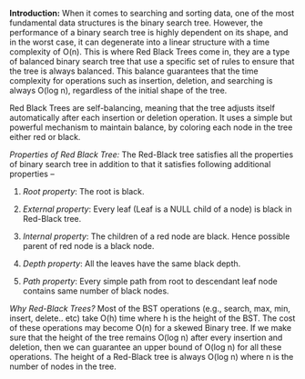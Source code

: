 **Introduction:**
When it comes to searching and sorting data, one of the most fundamental data structures is the binary search tree. However, the performance of a binary search tree is highly dependent on its shape, and in the worst case, it can degenerate into a linear structure with a time complexity of O(n). This is where Red Black Trees come in, they are a type of balanced binary search tree that use a specific set of rules to ensure that the tree is always balanced. This balance guarantees that the time complexity for operations such as insertion, deletion, and searching is always O(log n), regardless of the initial shape of the tree.

Red Black Trees are self-balancing, meaning that the tree adjusts itself automatically after each insertion or deletion operation. It uses a simple but powerful mechanism to maintain balance, by coloring each node in the tree either red or black. 


*Properties of Red Black Tree:*
The Red-Black tree satisfies all the properties of binary search tree in addition to that it satisfies following additional properties –

1. *Root property*: The root is black.

2. *External property*: Every leaf (Leaf is a NULL child of a node) is black in Red-Black tree.

3. *Internal property*: The children of a red node are black. Hence possible parent of red node is a black node.

4. *Depth property*: All the leaves have the same black depth.

5. *Path property*: Every simple path from root to descendant leaf node contains same number of black nodes.

*Why Red-Black Trees?*
Most of the BST operations (e.g., search, max, min, insert, delete.. etc) take O(h) time where h is the height of the BST. The cost of these operations may become O(n) for a skewed Binary tree. If we make sure that the height of the tree remains O(log n) after every insertion and deletion, then we can guarantee an upper bound of O(log n) for all these operations. The height of a Red-Black tree is always O(log n) where n is the number of nodes in the tree. 
